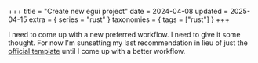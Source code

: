 +++
title = "Create new egui project"
date = 2024-04-08
updated = 2025-04-15
extra = { series = "rust" }
taxonomies = { tags = ["rust"] }
+++

I need to come up with a new preferred workflow.
I need to give it some thought.
For now I'm sunsetting my last recommendation in lieu of just the [official template](https://github.com/emilk/eframe_template) until I come up with a better workflow.
